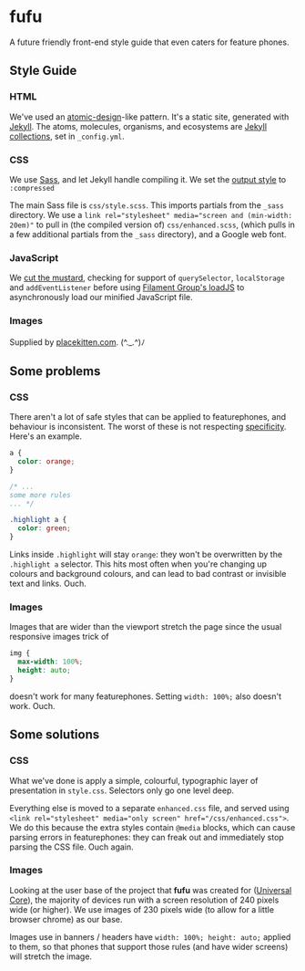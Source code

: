 # fufu

A future friendly front-end style guide that even caters for feature phones.

## Style Guide

### HTML

We've used an [atomic-design](http://bradfrost.com/blog/post/atomic-web-design/)-like pattern. It's a static site, generated with [Jekyll](http://jekyllrb.com/). The atoms, molecules, organisms, and ecosystems are [Jekyll collections](http://jekyllrb.com/docs/collections/), set in `_config.yml`. 

### CSS

We use [Sass](http://sass-lang.com/), and let Jekyll handle compiling it. We set the [output style](http://sass-lang.com/documentation/file.SASS_REFERENCE.html#_16) to `:compressed`

The main Sass file is `css/style.scss`. This imports partials from the `_sass` directory. We use a `link rel="stylesheet" media="screen and (min-width: 20em)"` to pull in (the compiled version of) `css/enhanced.scss`, (which pulls in a few additional partials from the `_sass` directory), and a Google web font.

### JavaScript

We [cut the mustard](http://responsivenews.co.uk/post/18948466399/cutting-the-mustard), checking for support of `querySelector`, `localStorage` and `addEventListener` before using [Filament Group's loadJS](https://github.com/filamentgroup/loadJS) to asynchronously load our minified JavaScript file.

### Images

Supplied by [placekitten.com](https://placekitten.com/). (^._.^)ﾉ

## Some problems

### CSS

There aren't a lot of safe styles that can be applied to featurephones, and behaviour is inconsistent. The worst of these is not respecting [specificity](https://developer.mozilla.org/en-US/docs/Web/CSS/Specificity). Here's an example.

```css
a {
  color: orange;
}

/* ...
some more rules
... */

.highlight a {
  color: green;
}
```

Links inside `.highlight` will stay `orange`: they won't be overwritten by the `.highlight a` selector. This hits most often when you're changing up colours and background colours, and can lead to bad contrast or invisible text and links. Ouch.

### Images

Images that are wider than the viewport stretch the page since the usual responsive images trick of

```css
img {
  max-width: 100%;
  height: auto;
}
```

doesn't work for many featurephones. Setting `width: 100%;` also doesn't work. Ouch.

## Some solutions

### CSS

What we've done is apply a simple, colourful, typographic layer of presentation in `style.css`. Selectors only go one level deep.

Everything else is moved to a separate `enhanced.css` file, and served using `<link rel="stylesheet" media="only screen" href="/css/enhanced.css">`. We do this because the extra styles contain `@media` blocks, which can cause parsing errors in featurephones: they can freak out and immediately stop parsing the CSS file. Ouch again.

### Images

Looking at the user base of the project that **fufu** was created for ([Universal Core](http://docs.unicore.io/)), the majority of devices run with a screen resolution of 240 pixels wide (or higher). We use images of 230 pixels wide (to allow for a little browser chrome) as our base.

Images use in banners / headers have `width: 100%; height: auto;` applied to them, so that phones that support those rules (and have wider screens) will stretch the image.